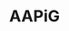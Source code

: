 ---
title: AAPiG
menu: "main"
weight: -100
image: ""
indexText: "# *Asian Americans and Pacific Islanders in Geosciences (AAPIiG) is
  a grassroots, member-driven organization committed to building a community
  that supports AAPIs within geosciences.*"
---